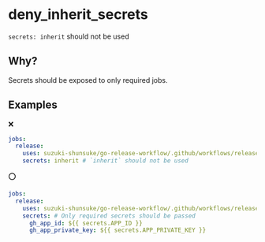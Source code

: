 # deny_inherit_secrets

`secrets: inherit` should not be used

## Why?

Secrets should be exposed to only required jobs.

## Examples

:x:

```yaml
jobs:
  release:
    uses: suzuki-shunsuke/go-release-workflow/.github/workflows/release.yaml@v0.4.4
    secrets: inherit # `inherit` should not be used
```

:o:

```yaml
jobs:
  release:
    uses: suzuki-shunsuke/go-release-workflow/.github/workflows/release.yaml@v0.4.4
    secrets: # Only required secrets should be passed
      gh_app_id: ${{ secrets.APP_ID }}
      gh_app_private_key: ${{ secrets.APP_PRIVATE_KEY }}
```
